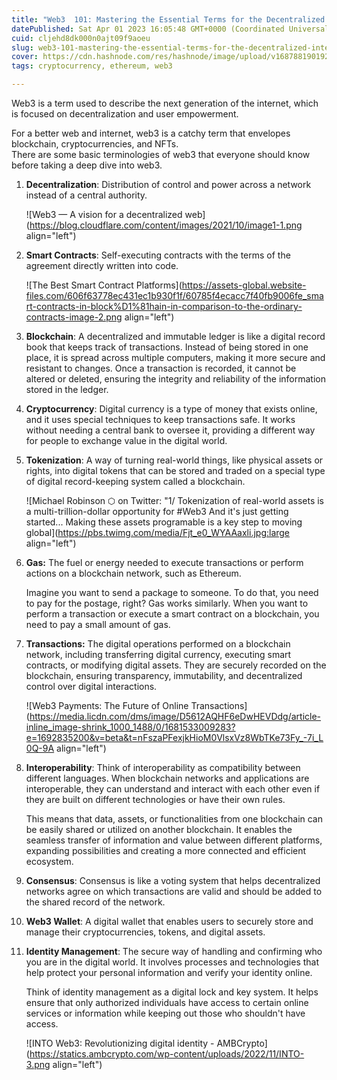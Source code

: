 ```yaml
---
title: "Web3  101: Mastering the Essential Terms for the Decentralized Internet"
datePublished: Sat Apr 01 2023 16:05:48 GMT+0000 (Coordinated Universal Time)
cuid: cljehd8dk000n0ajt09f9aoeu
slug: web3-101-mastering-the-essential-terms-for-the-decentralized-internet
cover: https://cdn.hashnode.com/res/hashnode/image/upload/v1687881901922/54b4c3c2-b180-409c-862f-0d8a6a2c68f7.jpeg
tags: cryptocurrency, ethereum, web3

---
```


Web3 is a term used to describe the next generation of the internet, which is focused on decentralization and user empowerment.

For a better web and internet, web3 is a catchy term that envelopes blockchain, cryptocurrencies, and NFTs.  
There are some basic terminologies of web3 that everyone should know before taking a deep dive into web3.

1. **Decentralization**: Distribution of control and power across a network instead of a central authority.
    
    ![Web3 — A vision for a decentralized web](https://blog.cloudflare.com/content/images/2021/10/image1-1.png align="left")
    
2. **Smart Contracts**: Self-executing contracts with the terms of the agreement directly written into code.
    
    ![The Best Smart Contract Platforms](https://assets-global.website-files.com/606f63778ec431ec1b930f1f/60785f4ecacc7f40fb9006fe_smart-contracts-in-block%D1%81hain-in-comparison-to-the-ordinary-contracts-image-2.png align="left")
    
3. **Blockchain**: A decentralized and immutable ledger is like a digital record book that keeps track of transactions. Instead of being stored in one place, it is spread across multiple computers, making it more secure and resistant to changes. Once a transaction is recorded, it cannot be altered or deleted, ensuring the integrity and reliability of the information stored in the ledger.
    
4. **Cryptocurrency**: Digital currency is a type of money that exists online, and it uses special techniques to keep transactions safe. It works without needing a central bank to oversee it, providing a different way for people to exchange value in the digital world.
    
5. **Tokenization**: A way of turning real-world things, like physical assets or rights, into digital tokens that can be stored and traded on a special type of digital record-keeping system called a blockchain.
    
    ![Michael Robinson ⬡ on Twitter: "1/ Tokenization of real-world assets is a  multi-trillion-dollar opportunity for #Web3 And it's just getting  started... Making these assets programable is a key step to moving global](https://pbs.twimg.com/media/Fjt_e0_WYAAaxli.jpg:large align="left")
    
6. **Gas:** The fuel or energy needed to execute transactions or perform actions on a blockchain network, such as Ethereum.
    
    Imagine you want to send a package to someone. To do that, you need to pay for the postage, right? Gas works similarly. When you want to perform a transaction or execute a smart contract on a blockchain, you need to pay a small amount of gas.
    
7. **Transactions:** The digital operations performed on a blockchain network, including transferring digital currency, executing smart contracts, or modifying digital assets. They are securely recorded on the blockchain, ensuring transparency, immutability, and decentralized control over digital interactions.
    
    ![Web3 Payments: The Future of Online Transactions](https://media.licdn.com/dms/image/D5612AQHF6eDwHEVDdg/article-inline_image-shrink_1000_1488/0/1681533009283?e=1692835200&v=beta&t=nFszaPFexjkHioM0VlsxVz8WbTKe73Fy_-7i_L0Q-9A align="left")
    
8. **Interoperability**: Think of interoperability as compatibility between different languages. When blockchain networks and applications are interoperable, they can understand and interact with each other even if they are built on different technologies or have their own rules.
    
    This means that data, assets, or functionalities from one blockchain can be easily shared or utilized on another blockchain. It enables the seamless transfer of information and value between different platforms, expanding possibilities and creating a more connected and efficient ecosystem.
    
9. **Consensus**: Consensus is like a voting system that helps decentralized networks agree on which transactions are valid and should be added to the shared record of the network.
    
10. **Web3 Wallet**: A digital wallet that enables users to securely store and manage their cryptocurrencies, tokens, and digital assets.
    
11. **Identity Management**: The secure way of handling and confirming who you are in the digital world. It involves processes and technologies that help protect your personal information and verify your identity online.
    
    Think of identity management as a digital lock and key system. It helps ensure that only authorized individuals have access to certain online services or information while keeping out those who shouldn't have access.
    
    ![INTO Web3: Revolutionizing digital identity - AMBCrypto](https://statics.ambcrypto.com/wp-content/uploads/2022/11/INTO-3.png align="left")